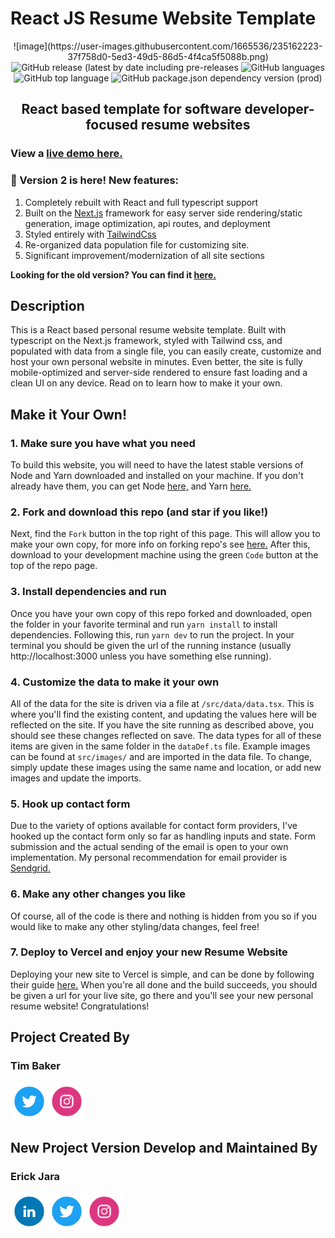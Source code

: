 # React JS Resume Website Template

<div align="center">
![image](https://user-images.githubusercontent.com/1665536/235162223-37f758d0-5ed3-49d5-86d5-4f4ca5f5088b.png)

<img alt="GitHub release (latest by date including pre-releases" src="https://img.shields.io/github/v/release/impesud/react-resume-template?include_prereleases">

<img alt="GitHub languages" src="https://img.shields.io/github/languages/count/impesud/react-resume-template?style=flat">

<img alt="GitHub top language" src="https://img.shields.io/github/languages/top/impesud/react-resume-template?style=flat">

<img alt="GitHub package.json dependency version (prod)" src="https://img.shields.io/github/package-json/dependency-version/impesud/react-resume-template/react?style=flat">

## React based template for software developer-focused resume websites

</div>

### View a [live demo here.](https://react-resume-template-impesud.vercel.app/)

### 🎉 Version 2 is here! New features:
1. Completely rebuilt with React and full typescript support
2. Built on the [Next.js](https://nextjs.org/) framework for easy server side rendering/static generation, image optimization, api routes, and deployment
3. Styled entirely with [TailwindCss](https://tailwindcss.com/)
4. Re-organized data population file for customizing site.
5. Significant improvement/modernization of all site sections
 
**Looking for the old version? You can find it [here.](https://github.com/tbakerx/react-resume-template/releases/tag/v1.0.0)**

## Description

This is a React based personal resume website template. Built with typescript on the Next.js framework, styled with Tailwind css, and populated with data from a single file, you can easily create, customize and host your own personal website in minutes. Even better, the site is fully mobile-optimized and server-side rendered to ensure fast loading and a clean UI on any device. Read on to learn how to make it your own.

## Make it Your Own!

### 1. Make sure you have what you need

To build this website, you will need to have the latest stable versions of Node and Yarn downloaded and installed on your machine. If you don't already have them, you can get Node [here,](https://nodejs.org/en/download/) and Yarn [here.](https://yarnpkg.com/getting-started/install)

### 2. Fork and download this repo (and star if you like!)

Next, find the `Fork` button in the top right of this page. This will allow you to make your own copy, for more info on forking repo's see [here.](https://docs.github.com/en/get-started/quickstart/fork-a-repo#forking-a-repository) After this, download to your development machine using the green `Code` button at the top of the repo page.

### 3. Install dependencies and run

Once you have your own copy of this repo forked and downloaded, open the folder in your favorite terminal and run `yarn install` to install dependencies. Following this, run `yarn dev` to run the project. In your terminal you should be given the url of the running instance (usually http://localhost:3000 unless you have something else running).

### 4. Customize the data to make it your own

All of the data for the site is driven via a file at `/src/data/data.tsx`. This is where you'll find the existing content, and updating the values here will be reflected on the site. If you have the site running as described above, you should see these changes reflected on save. The data types for all of these items are given in the same folder in the `dataDef.ts` file. Example images can be found at `src/images/` and are imported in the data file. To change, simply update these images using the same name and location, or add new images and update the imports. 

### 5. Hook up contact form
Due to the variety of options available for contact form providers, I've hooked up the contact form only so far as handling inputs and state. Form submission and the actual sending of the email is open to your own implementation. My personal recommendation for email provider is [Sendgrid.](https://sendgrid.com/)

### 6. Make any other changes you like

Of course, all of the code is there and nothing is hidden from you so if you would like to make any other styling/data changes, feel free!

### 7. Deploy to Vercel and enjoy your new Resume Website

Deploying your new site to Vercel is simple, and can be done by following their guide [here.](https://vercel.com/guides/deploying-nextjs-with-vercel) When you're all done and the build succeeds, you should be given a url for your live site, go there and you'll see your new personal resume website! Congratulations!

## Project Created By

### Tim Baker

<a href="https://twitter.com/timbakerx"><img src="https://github.com/aritraroy/social-icons/blob/master/twitter-icon.png?raw=true" width="60"></a><a href="https://instagram.com/tbakerx"><img src="https://github.com/aritraroy/social-icons/blob/master/instagram-icon.png?raw=true" width="60"></a>

## New Project Version Develop and Maintained By

### Erick Jara

<a href="https://www.linkedin.com/in/erickjara/"><img src="https://github.com/aritraroy/social-icons/blob/master/linkedin-icon.png?raw=true" width="60"></a><a href="https://twitter.com/impesud"><img src="https://github.com/aritraroy/social-icons/blob/master/twitter-icon.png?raw=true" width="60"></a><a href="https://instagram.com/erickjthered"><img src="https://github.com/aritraroy/social-icons/blob/master/instagram-icon.png?raw=true" width="60"></a>


